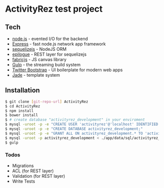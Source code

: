 # ActivityRez test project
## Tech
* [node.js] - evented I/O for the backend
* [Express] - fast node.js network app framework
* [sequelizejs] - NodeJS ORM
* [epilogue] - REST layer for sequelizejs
* [fabricjs] - JS canvas library
* [Gulp] - the streaming build system
* [Twitter Bootstrap] - UI boilerplate for modern web apps
* [Jade] - template system

## Installation

```sh
$ git clone [git-repo-url] ActivityRez
$ cd ActivityRez
$ npm install
$ bower install
$ # create database "activityrez_development" in your enviroment
$ mysql -uroot -p -e "CREATE USER 'activityrez'@'localhost' IDENTIFIED BY 'SD64498(*&aasdAS';"
$ mysql -uroot -p -e "CREATE DATABASE activityrez_development;"
$ mysql -uroot -p -e "GRANT ALL ON activityrez_development.* TO 'activityrez'@'localhost';"
$ mysql -uroot -p activityrez_development < ./app/data/sql/activityrez_development.sql
$ gulp
```

### Todos

 - Migrations
 - ACL (for REST layer)
 - Validation (for REST layer)
 - Write Tests


[//]: #()
   [git-repo-url]: <https://github.com/smileo/ActivityRez.git>
   [node.js]: <http://nodejs.org>
   [Twitter Bootstrap]: <http://twitter.github.com/bootstrap/>
   [Express]: <http://expressjs.com>
   [Gulp]: <http://gulpjs.com>
   [SequelizeJS]: <sequelizejs.com>
   [epilogue]: <https://github.com/dchester/epilogue>
   [fabricjs]: <https://fabricjs.com>
   [jade]: <https://jade-lang.com>
